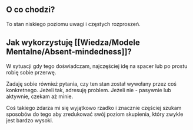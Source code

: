  ## O co chodzi?
 To stan niskiego poziomu uwagi i częstych rozproszeń.

 ## Jak wykorzystuję [[Wiedza/Modele Mentalne/Absent-mindedness]]?
W sytuacji gdy tego doświadczam, najczęściej idę na spacer lub po prostu robię sobie przerwę. 

Zadaję sobie również pytania, czy ten stan został wywołany przez coś konkretnego. Jeżeli tak, adresuję problem. Jeżeli nie - pasywnie lub aktywnie, czekam aż minie.

Coś takiego zdarza mi się wyjątkowo rzadko i znacznie częściej szukam sposobów do tego aby zredukować swój poziom skupienia, który zwykle jest bardzo wysoki.